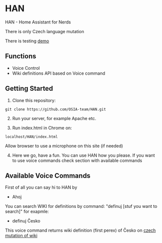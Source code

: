 # HAN
HAN - Home Assistant for Nerds

There is only Czech language mutation

There is testing [demo](https://osia-team.github.io/HAN/)
## Functions
* Voice Control
* Wiki definitions API based on Voice command


## Getting Started

1) Clone this repository:
```
git clone https://github.com/OSIA-team/HAN.git
```

2) Run your server, for example Apache etc.

3) Run index.html in Chrome on:
```
localhost/HAN/index.html
```
Allow browser to use a microphone on this site (if needed)

4) Here we go, have a fun. You can use HAN how you please. If you want to use voice commands check section with available commands

## Available Voice Commands
First of all you can say hi to HAN by
  * Ahoj

You can search WIKI for definitions by command: "definuj [stuf you want to search]" for exapmle:
  * definuj Česko

This voice command returns wiki definition (first perex) of Česko on [czech mutation of wiki](https://cs.wikipedia.org/wiki/%C4%8Cesko)
